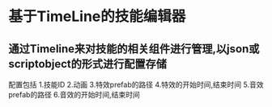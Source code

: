 # 基于TimeLine的技能编辑器

## 通过Timeline来对技能的相关组件进行管理,以json或scriptobject的形式进行配置存储
配置包括
1.技能ID
2.动画
3.特效prefab的路径
4.特效的开始时间,结束时间
5.音效prefab的路径
6.音效的开始时间,结束时间
